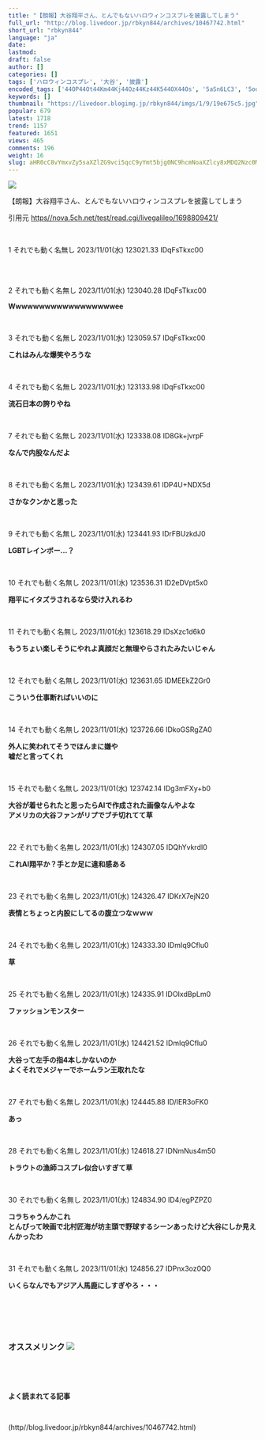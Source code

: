 ```yaml
---
title: "【朗報】大谷翔平さん、とんでもないハロウィンコスプレを披露してしまう"
full_url: "http://blog.livedoor.jp/rbkyn844/archives/10467742.html"
short_url: "rbkyn844"
language: "ja"
date: 
lastmod: 
draft: false
author: []
categories: []
tags: ['ハロウィンコスプレ', '大谷', '披露']
encoded_tags: ['44OP44Ot44Km44Kj44Oz44Kz44K544OX44Os', '5aSn6LC3', '5oqr6Zyy']
keywords: []
thumbnail: "https://livedoor.blogimg.jp/rbkyn844/imgs/1/9/19e675c5.jpg"
popular: 679
latest: 1718
trend: 1157
featured: 1651
views: 465
comments: 196
weight: 16
slug: aHR0cC8vYmxvZy5saXZlZG9vci5qcC9yYmt5bjg0NC9hcmNoaXZlcy8xMDQ2Nzc0Mi5odG1s
---
```


![](https://livedoor.blogimg.jp/rbkyn844/imgs/1/9/19e675c5.jpg)

<div><p>【朗報】大谷翔平さん、とんでもないハロウィンコスプレを披露してしまう</p><p>引用元 <a title='' target='_blank' href='https//nova.5ch.net/test/read.cgi/livegalileo/1698809421/'>https//nova.5ch.net/test/read.cgi/livegalileo/1698809421/ </a> </p><br><p class='res1'>1 それでも動く名無し 2023/11/01(水) 123021.33 IDqFsTkxc00</p> <br> <br> <p class='res1'>2 それでも動く名無し 2023/11/01(水) 123040.28 IDqFsTkxc00 </p> <p class='res2'><b> Wwwwwwwwwwwwwwwwwwee </b></p><br> <p class='res1'>3 それでも動く名無し 2023/11/01(水) 123059.57 IDqFsTkxc00 </p> <p class='res2'><b> これはみんな爆笑やろうな </b></p><br> <p class='res1'>4 それでも動く名無し 2023/11/01(水) 123133.98 IDqFsTkxc00 </p> <p class='res2'><b> 流石日本の誇りやね </b></p><br> <p class='res1'>7 それでも動く名無し 2023/11/01(水) 123338.08 ID8Gk+jvrpF </p> <p class='res2'><b> なんで内股なんだよ </b></p><br> <p class='res1'>8 それでも動く名無し 2023/11/01(水) 123439.61 IDP4U+NDX5d </p> <p class='res2'><b> さかなクンかと思った </b></p><br> <p class='no-pc'></p> <p class='res1'>9 それでも動く名無し 2023/11/01(水) 123441.93 IDrFBUzkdJ0 </p> <p class='res2'><b> LGBTレインボー…？ </b></p><br> <p class='res1'>10 それでも動く名無し 2023/11/01(水) 123536.31 ID2eDVpt5x0 </p> <p class='res2'><b> 翔平にイタズラされるなら受け入れるわ </b></p><br> <p class='res1'>11 それでも動く名無し 2023/11/01(水) 123618.29 IDsXzc1d6k0 </p> <p class='res2'><b> もうちょい楽しそうにやれよ真顔だと無理やらされたみたいじゃん </b></p><br> <p class='res1'>12 それでも動く名無し 2023/11/01(水) 123631.65 IDMEEkZ2Gr0 </p> <p class='res2'><b> こういう仕事断ればいいのに </b></p><br> <p class='res1'>14 それでも動く名無し 2023/11/01(水) 123726.66 IDkoGSRgZA0 </p> <p class='res2'><b> 外人に笑われてそうでほんまに嫌や <br> 嘘だと言ってくれ </b></p><br> <p class='res1'>15 それでも動く名無し 2023/11/01(水) 123742.14 IDg3mFXy+b0 </p> <p class='res2'><b> 大谷が着せられたと思ったらAIで作成された画像なんやよな <br> アメリカの大谷ファンがリプでブチ切れてて草 </b></p><br> <p class='res1'>22 それでも動く名無し 2023/11/01(水) 124307.05 IDQhYvkrdI0 </p> <p class='res2'><b> これAI翔平か？手とか足に違和感ある </b></p><br> <p class='res1'>23 それでも動く名無し 2023/11/01(水) 124326.47 IDKrX7ejN20 </p> <p class='res2'><b> 表情とちょっと内股にしてるの腹立つなｗｗｗ </b></p><br> <p class='res1'>24 それでも動く名無し 2023/11/01(水) 124333.30 IDmIq9Cflu0 </p> <p class='res2'><b> 草 </b></p><br> <p class='res1'>25 それでも動く名無し 2023/11/01(水) 124335.91 IDOIxdBpLm0 </p> <p class='res2'><b> ファッションモンスター </b></p><br> <p class='res1'>26 それでも動く名無し 2023/11/01(水) 124421.52 IDmIq9Cflu0 </p> <p class='res2'><b> 大谷って左手の指4本しかないのか <br> よくそれでメジャーでホームラン王取れたな </b></p><br> <p class='res1'>27 それでも動く名無し 2023/11/01(水) 124445.88 ID/IER3oFK0 </p> <p class='res2'><b> あっ </b></p><br> <p class='res1'>28 それでも動く名無し 2023/11/01(水) 124618.27 IDNmNus4m50 </p> <p class='res2'><b> トラウトの漁師コスプレ似合いすぎて草 </b></p><br> <p class='res1'>30 それでも動く名無し 2023/11/01(水) 124834.90 ID4/egPZPZ0 </p> <p class='res2'><b> コラちゃうんかこれ <br> とんびって映画で北村匠海が坊主頭で野球するシーンあったけど大谷にしか見えんかったわ </b></p><br> <p class='res1'>31 それでも動く名無し 2023/11/01(水) 124856.27 IDPnx3oz0Q0 </p> <p class='res2'><b> いくらなんでもアジア人馬鹿にしすぎやろ・・・ </b></p><br> <p id='5077e33f033c4e934bb013c7c4eb8bbd'> </p><br> <br> <p class='no-pc'></p> <h3 class='linkh'>オススメリンク <img src='http//blog.livedoor.jp/rbkyn844/ftp/fusagikom-fikergh.png'></h3> <p class='link2'> </p><br> <p class='no-pc'></p> <p class='no-pc'><br><p><b>よく読まれてる記事</b></p><br></p> </div>

(http//blog.livedoor.jp/rbkyn844/archives/10467742.html)
